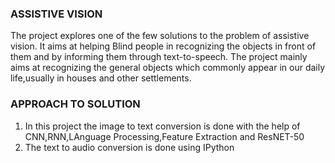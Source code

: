 <h3>ASSISTIVE VISION</h3>

The project explores one of the few solutions to the problem of assistive vision. It aims at helping Blind people in recognizing the objects in front of them and by informing them through text-to-speech. The project mainly aims at recognizing the general objects which commonly appear in our daily life,usually in houses and other settlements.

<h3>APPROACH TO SOLUTION</h3>

   1. In this project the image to text conversion is done with the help of CNN,RNN,LAnguage Processing,Feature Extraction and ResNET-50
   2. The text to audio conversion is done using IPython
